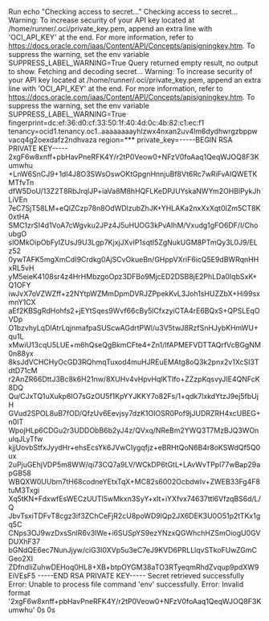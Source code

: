 Run echo "Checking access to secret..."
Checking access to secret...
Warning: To increase security of your API key located at /home/runner/.oci/private_key.pem, append an extra line with 'OCI_API_KEY' at the end. For more information, refer to https://docs.oracle.com/iaas/Content/API/Concepts/apisigningkey.htm. To suppress the warning, set the env variable SUPPRESS_LABEL_WARNING=True
Query returned empty result, no output to show.
Fetching and decoding secret...
Warning: To increase security of your API key located at /home/runner/.oci/private_key.pem, append an extra line with 'OCI_API_KEY' at the end. For more information, refer to https://docs.oracle.com/iaas/Content/API/Concepts/apisigningkey.htm. To suppress the warning, set the env variable SUPPRESS_LABEL_WARNING=True
fingerprint=dc:ef:36:d0:cf:33:50:1f:40:4d:0c:4b:82:c1:ec:f1
tenancy=ocid1.tenancy.oc1..aaaaaaaayhlzwx4nxan2uv4lm6dydhwrgzbppwvacq4g2oexdafz2ndhvaza
region=***
private_key=-----BEGIN RSA PRIVATE KEY-----
2xgF6w8xnff+pbHavPneRFK4Y/r2tP0Veow0+NFzV0foAaq1QeqWJOQ8F3Kumwhu
+LnW6SnCJ9+1dl4J8O3SWsOswOKtGpgnHnnjuBf8Vt6Rc7wRiFvAIQWETKMTfvTn
dfW5DoU/13Z2T8RbJrqlJP+iaVa8M8hHQFLKeDPJUYskaNWYm2OHBlPykJhLiVEn
7eC7SjT58LM+eQlZCzp78n8OdWDlzubZhJK+YHLAKa2nxXxXqt0IZm5CT8K0xtHA
SMC1zrSI4d1VoA7cWgvku2JPz4J5uHUOG3kPvAIhM/Vxudg1gFO6DF/I/ChoubgO
slOMkOipObFyIZUsJ9U3Lgp7KjxjJXvIP1sqtI5ZgNukUGM8PTmQy3L0J9/ELz52
0ywTAFK5mgXmCdI9Crdkg0AjSCvOkueBn/GHppVXriF6icQ5E9dBWRqnHHxRL5vH
yM5eieK4108sr4z4HrHMbzgoOpz3DFBo9MjcED2DSB8jE2PhLDa0IqbSxK+Q1OFY
iwJvX7oVZWZff+z2NYtpWZMmDpmDVRJZPpekKvL3Joh1sHUZZbX+Hi99sxmnY1CX
aEf2KBSgRdHohfs2+jEYtSqes9Wvf66cBy5lCfxzyiCTA4rE6BQxS+QPSLEqOVDp
O1bzvhyLqDlAtrLqjnmafpaSUScwAGdrtPWl/u3V5twJ8RzfSnHJybKHmWU+qu1L
xMwiU13cqU5LUE+m6hQseQgBkmCFte4+Zn1/lfAPMEFVDTTAQrfVcBGgNM0n88yx
8ksJdVCHCHyOcGD3RQhmqTuxod4muHJREuEMAtg8oQ3k2pnx2v1XcSI3TdtD71cM
r2AnZR66DttJ3Bc8k6H21nw/8XUHv4vHpvHqlKTIfo+ZZzpKqsvyJIE4QNFcK8DQ
Qu/CJxTQ1uXukp6IO7sGzOU5f1KpYYJKKY7o82Fs/1+qdk7lxkdYtzJ9ej5fbUjH
GVud2SPOL8uB7fOD/QfzUv6Eevjsy7dzK1OIOSR0Pof9jJUDRZRH4xcUBEG+n0IT
WpojHLp6CDGu2r3UDDObB6b2yJ4z/QVxq/NReBm2YWQ3T7MzBJQ3WOnulqJLyTfw
kjjUovbStfxJyydHr+ehsEcsYk6JVwCIygqfjz+eBRHtQoN6B4r8oKSWdQf5Q0ux
2uPjuGEhjVDP5m8WW/qi73CQ7a9LV/WCkDP6tGtL+LAvWvTPpl77wBap29apGB58
WBQXW0UUbm7tH68codneYEtxTqX+MC82s6002OcbdwIv+ZWEB33Fg4F8tuM3Txgi
Xq5tKN+FdxwfEsWECzUUTl5wMkxn3SyY+xIt+iYXfvx74637ttl6VfzqBS6d/L/Q
JbvTsxiTDFvT8cgz3if3ZChCeFjR2cU8poWD9lQp2JX6DEK3U0O51p2tTKx1gq5C
CNps3OJ9wzDxsSnIR6v3lWe+i6SUSpYS9ezYNzxQGWhchHZSmOiogU0GVDUXhF37
bGNdQE6ec7NunJjyw/ciG3I0XVp5u3eC7eJ9KVD6PRLLlqvSTkoFUwZGmCGeo2XI
ZDfndIiZuhwDEHoq0HL8+XB+btpOYGM38aTO3RTyeqmRhdZvqup9pdXW9EiVEsF5
-----END RSA PRIVATE KEY-----
Secret retrieved successfully
Error: Unable to process file command 'env' successfully.
Error: Invalid format '2xgF6w8xnff+pbHavPneRFK4Y/r2tP0Veow0+NFzV0foAaq1QeqWJOQ8F3Kumwhu'
0s
0s
